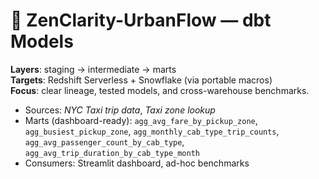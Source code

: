 # 🌆 ZenClarity-UrbanFlow — dbt Models

**Layers**: staging → intermediate → marts  
**Targets**: Redshift Serverless + Snowflake (via portable macros)  
**Focus**: clear lineage, tested models, and cross-warehouse benchmarks.

- Sources: *NYC Taxi trip data*, *Taxi zone lookup*
- Marts (dashboard-ready): `agg_avg_fare_by_pickup_zone`, `agg_busiest_pickup_zone`, `agg_monthly_cab_type_trip_counts`, `agg_avg_passenger_count_by_cab_type`, `agg_avg_trip_duration_by_cab_type_month`
- Consumers: Streamlit dashboard, ad-hoc benchmarks
